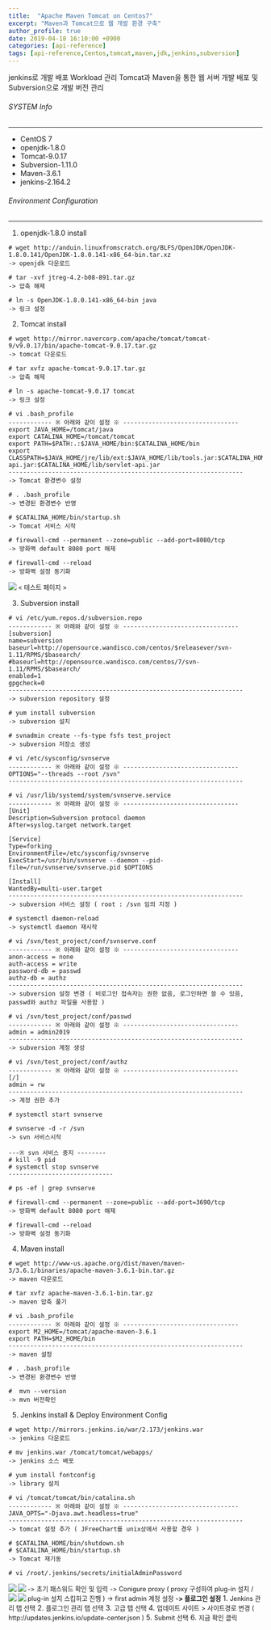 ```yaml
---
title:  "Apache Maven Tomcat on Centos7"
excerpt: "Maven과 Tomcat으로 웹 개발 환경 구축"
author_profile: true
date: 2019-04-18 16:10:00 +0900
categories: [api-reference]
tags: [api-reference,Centos,tomcat,maven,jdk,jenkins,subversion]
---
```


jenkins로 개발 배포 Workload 관리
Tomcat과 Maven을 통한 웹 서버 개발 배포 및 Subversion으로 개발 버전 관리

###### SYSTEM Info
-------------
- CentOS 7
- openjdk-1.8.0
- Tomcat-9.0.17
- Subversion-1.11.0
- Maven-3.6.1
- jenkins-2.164.2

###### Environment Configuration
-------------

1. openjdk-1.8.0 install

```
# wget http://anduin.linuxfromscratch.org/BLFS/OpenJDK/OpenJDK-1.8.0.141/OpenJDK-1.8.0.141-x86_64-bin.tar.xz
-> openjdk 다운로드

# tar -xvf jtreg-4.2-b08-891.tar.gz
-> 압축 해제

# ln -s OpenJDK-1.8.0.141-x86_64-bin java
-> 링크 설정
```

2. Tomcat install

```
# wget http://mirror.navercorp.com/apache/tomcat/tomcat-9/v9.0.17/bin/apache-tomcat-9.0.17.tar.gz
-> tomcat 다운로드

# tar xvfz apache-tomcat-9.0.17.tar.gz
-> 압축 해제

# ln -s apache-tomcat-9.0.17 tomcat
-> 링크 설정

# vi .bash_profile
------------ ※ 아래와 같이 설정 ※ --------------------------------
export JAVA_HOME=/tomcat/java
export CATALINA_HOME=/tomcat/tomcat
export PATH=$PATH:.:$JAVA_HOME/bin:$CATALINA_HOME/bin
export CLASSPATH=$JAVA_HOME/jre/lib/ext:$JAVA_HOME/lib/tools.jar:$CATALINA_HOME/lib/jsp-api.jar:$CATALINA_HOME/lib/servlet-api.jar
-----------------------------------------------------------------
-> Tomcat 환경변수 설정

# . .bash_profile
-> 변경된 환경변수 반영

# $CATALINA_HOME/bin/startup.sh
-> Tomcat 서비스 시작

# firewall-cmd --permanent --zone=public --add-port=8080/tcp
-> 방화벽 default 8080 port 해제

# firewall-cmd --reload
-> 방화벽 설정 동기화
```
<img align="left" src="/assets/images/Tomcat.png">
<span style="font-size:0.9em">< 테스트 페이지 ></span>

3. Subversion install

```
# vi /etc/yum.repos.d/subversion.repo
------------ ※ 아래와 같이 설정 ※ --------------------------------
[subversion]
name=subversion
baseurl=http://opensource.wandisco.com/centos/$releasever/svn-1.11/RPMS/$basearch/
#baseurl=http://opensource.wandisco.com/centos/7/svn-1.11/RPMS/$basearch/
enabled=1
gpgcheck=0
-----------------------------------------------------------------
-> subversion repository 설정

# yum install subversion
-> subversion 설치

# svnadmin create --fs-type fsfs test_project
-> subversion 저장소 생성

# vi /etc/sysconfig/svnserve
------------ ※ 아래와 같이 설정 ※ --------------------------------
OPTIONS="--threads --root /svn"
-----------------------------------------------------------------

# vi /usr/lib/systemd/system/svnserve.service
------------ ※ 아래와 같이 설정 ※ --------------------------------
[Unit]
Description=Subversion protocol daemon
After=syslog.target network.target

[Service]
Type=forking
EnvironmentFile=/etc/sysconfig/svnserve
ExecStart=/usr/bin/svnserve --daemon --pid-file=/run/svnserve/svnserve.pid $OPTIONS

[Install]
WantedBy=multi-user.target
-----------------------------------------------------------------
-> subversion 서비스 설정 ( root : /svn 임의 지정 )

# systemctl daemon-reload
-> systemctl daemon 재시작

# vi /svn/test_project/conf/svnserve.conf
------------ ※ 아래와 같이 설정 ※ --------------------------------
anon-access = none
auth-access = write
password-db = passwd
authz-db = authz
-----------------------------------------------------------------
-> subversion 설정 변경 ( 비로그인 접속자는 권한 없음, 로그인하면 쓸 수 있음, passwd와 authz 파일을 사용함 )

# vi /svn/test_project/conf/passwd
------------ ※ 아래와 같이 설정 ※ --------------------------------
admin = admin2019
-----------------------------------------------------------------
-> subversion 계정 생성

# vi /svn/test_project/conf/authz
------------ ※ 아래와 같이 설정 ※ --------------------------------
[/]
admin = rw
-----------------------------------------------------------------
-> 계정 권한 추가

# systemctl start svnserve

# svnserve -d -r /svn
-> svn 서비스시작

---※ svn 서비스 중지 --------
# kill -9 pid
# systemctl stop svnserve
-----------------------------

# ps -ef | grep svnserve

# firewall-cmd --permanent --zone=public --add-port=3690/tcp
-> 방화벽 default 8080 port 해제

# firewall-cmd --reload
-> 방화벽 설정 동기화
```

4. Maven install

```
​# wget http://www-us.apache.org/dist/maven/maven-3/3.6.1/binaries/apache-maven-3.6.1-bin.tar.gz
-> maven 다운로드

# tar xvfz apache-maven-3.6.1-bin.tar.gz
-> maven 압축 풀기

# vi .bash_profile
------------ ※ 아래와 같이 설정 ※ --------------------------------
export M2_HOME=/tomcat/apache-maven-3.6.1
export PATH=$M2_HOME/bin
-----------------------------------------------------------------
-> maven 설정

# . .bash_profile
-> 변경된 환경변수 반영

#  mvn --version
-> mvn 버전확인
```

5. Jenkins install & Deploy Environment Config

```
# wget http://mirrors.jenkins.io/war/2.173/jenkins.war
-> jenkins 다운로드

# mv jenkins.war /tomcat/tomcat/webapps/
-> jenkins 소스 배포

# yum install fontconfig
-> library 설치

# vi /tomcat/tomcat/bin/catalina.sh
------------ ※ 아래와 같이 설정 ※ --------------------------------
JAVA_OPTS="-Djava.awt.headless=true"
-----------------------------------------------------------------
-> tomcat 설정 추가 ( JFreeChart를 unix상에서 사용할 경우 )

# $CATALINA_HOME/bin/shutdown.sh
# $CATALINA_HOME/bin/startup.sh
-> Tomcat 재기동

# vi /root/.jenkins/secrets/initialAdminPassword
```
<img align="left" src="/assets/images/jenkins_first_password.png">
<span style="font-size:0.9em">-> 초기 패스워드 확인 및 입력</span>

<img align="left" src="/assets/images/jenkins_first_Proxyconfig.png">
<span style="font-size:0.9em">-> Conigure proxy ( proxy 구성하여 plug-in 설치 / plug-in 설치 스킵하고 진행 )</span>

<img align="left" src="/assets/images/jenkins_first_adminUser_Create.png">
<span style="font-size:0.9em">-> first admin 계정 설정</span>

<img align="left" src="/assets/images/jenkins_first_plugin_setting.png">
<span style="font-size:0.9em"><strong>-> 플로그인 설정</strong></span>  
   1. <span style="font-size:0.9em">Jenkins 관리 탭 선택</span>  
   2. <span style="font-size:0.9em"> 플로그인 관리 탭 선택</span>  
   3. <span style="font-size:0.9em">고급 탭 선택</span>  
   4. <span style="font-size:0.9em">업데이트 사이트 > 사이트경로 변경 ( http://updates.jenkins.io/update-center.json )</span>  
   5. <span style="font-size:0.9em">Submit 선택</span>  
   6. <span style="font-size:0.9em">지금 확인 클릭</span>  
